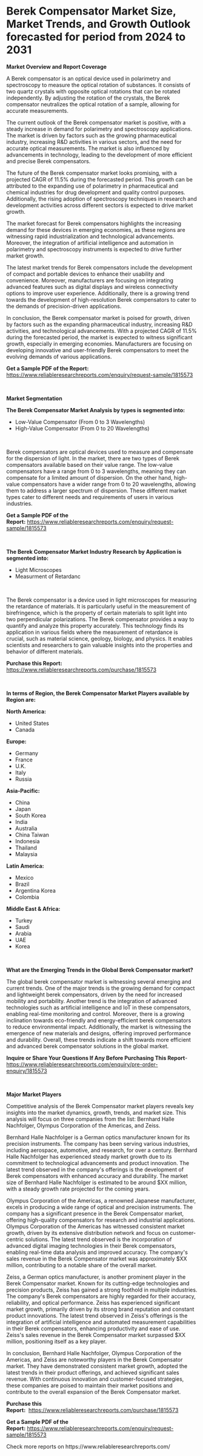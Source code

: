 <p><h1>Berek Compensator Market Size, Market Trends, and Growth Outlook forecasted for period from 2024 to 2031</h1></p><p><strong>Market Overview and Report Coverage</strong></p>
<p><p>A Berek compensator is an optical device used in polarimetry and spectroscopy to measure the optical rotation of substances. It consists of two quartz crystals with opposite optical rotations that can be rotated independently. By adjusting the rotation of the crystals, the Berek compensator neutralizes the optical rotation of a sample, allowing for accurate measurements.</p><p>The current outlook of the Berek compensator market is positive, with a steady increase in demand for polarimetry and spectroscopy applications. The market is driven by factors such as the growing pharmaceutical industry, increasing R&D activities in various sectors, and the need for accurate optical measurements. The market is also influenced by advancements in technology, leading to the development of more efficient and precise Berek compensators.</p><p>The future of the Berek compensator market looks promising, with a projected CAGR of 11.5% during the forecasted period. This growth can be attributed to the expanding use of polarimetry in pharmaceutical and chemical industries for drug development and quality control purposes. Additionally, the rising adoption of spectroscopy techniques in research and development activities across different sectors is expected to drive market growth.</p><p>The market forecast for Berek compensators highlights the increasing demand for these devices in emerging economies, as these regions are witnessing rapid industrialization and technological advancements. Moreover, the integration of artificial intelligence and automation in polarimetry and spectroscopy instruments is expected to drive further market growth.</p><p>The latest market trends for Berek compensators include the development of compact and portable devices to enhance their usability and convenience. Moreover, manufacturers are focusing on integrating advanced features such as digital displays and wireless connectivity options to improve user experience. Additionally, there is a growing trend towards the development of high-resolution Berek compensators to cater to the demands of precision-driven applications.</p><p>In conclusion, the Berek compensator market is poised for growth, driven by factors such as the expanding pharmaceutical industry, increasing R&D activities, and technological advancements. With a projected CAGR of 11.5% during the forecasted period, the market is expected to witness significant growth, especially in emerging economies. Manufacturers are focusing on developing innovative and user-friendly Berek compensators to meet the evolving demands of various applications.</p></p>
<p><strong>Get a Sample PDF of the Report:</strong> <a href="https://www.reliableresearchreports.com/enquiry/request-sample/1815573">https://www.reliableresearchreports.com/enquiry/request-sample/1815573</a></p>
<p>&nbsp;</p>
<p><strong>Market Segmentation</strong></p>
<p><strong>The Berek Compensator Market Analysis by types is segmented into:</strong></p>
<p><ul><li>Low-Value Compensator (From 0 to 3 Wavelengths)</li><li>High-Value Compensator (From 0 to 20 Wavelengths)</li></ul></p>
<p>&nbsp;</p>
<p><p>Berek compensators are optical devices used to measure and compensate for the dispersion of light. In the market, there are two types of Berek compensators available based on their value range. The low-value compensators have a range from 0 to 3 wavelengths, meaning they can compensate for a limited amount of dispersion. On the other hand, high-value compensators have a wider range from 0 to 20 wavelengths, allowing them to address a larger spectrum of dispersion. These different market types cater to different needs and requirements of users in various industries.</p></p>
<p><strong>Get a Sample PDF of the Report:</strong>&nbsp;<a href="https://www.reliableresearchreports.com/enquiry/request-sample/1815573">https://www.reliableresearchreports.com/enquiry/request-sample/1815573</a></p>
<p>&nbsp;</p>
<p><strong>The Berek Compensator Market Industry Research by Application is segmented into:</strong></p>
<p><ul><li>Light Microscopes</li><li>Measurment of Retardanc</li></ul></p>
<p>&nbsp;</p>
<p><p>The Berek compensator is a device used in light microscopes for measuring the retardance of materials. It is particularly useful in the measurement of birefringence, which is the property of certain materials to split light into two perpendicular polarizations. The Berek compensator provides a way to quantify and analyze this property accurately. This technology finds its application in various fields where the measurement of retardance is crucial, such as material science, geology, biology, and physics. It enables scientists and researchers to gain valuable insights into the properties and behavior of different materials.</p></p>
<p><strong>Purchase this Report:</strong>&nbsp; <a href="https://www.reliableresearchreports.com/purchase/1815573">https://www.reliableresearchreports.com/purchase/1815573</a></p>
<p>&nbsp;</p>
<p><strong>In terms of Region, the Berek Compensator Market Players available by Region are:</strong></p>
<p>
    <p> <strong> North America: </strong>
        <ul>
            <li>United States</li>
            <li>Canada</li>
        </ul>
        </p> 
    <p> <strong> Europe: </strong>
        <ul>
            <li>Germany</li>
            <li>France</li>
            <li>U.K.</li>
            <li>Italy</li>
            <li>Russia</li>
        </ul>
        </p> 
    <p> <strong> Asia-Pacific: </strong>
        <ul>
            <li>China</li>
            <li>Japan</li>
            <li>South Korea</li>
            <li>India</li>
            <li>Australia</li>
            <li>China Taiwan</li>
            <li>Indonesia</li>
            <li>Thailand</li>
            <li>Malaysia</li>
        </ul>
        </p> 
    <p> <strong> Latin America: </strong>
        <ul>
            <li>Mexico</li>
            <li>Brazil</li>
            <li>Argentina Korea</li>
            <li>Colombia</li>
        </ul>
        </p> 
    <p> <strong> Middle East & Africa: </strong>
        <ul>
            <li>Turkey</li>
            <li>Saudi</li>
            <li>Arabia</li>
            <li>UAE</li>
            <li>Korea</li>
        </ul>
    </p>
    </p>
<p>&nbsp;</p>
<p><strong>What are the Emerging Trends in the Global Berek Compensator market?</strong></p>
<p><p>The global berek compensator market is witnessing several emerging and current trends. One of the major trends is the growing demand for compact and lightweight berek compensators, driven by the need for increased mobility and portability. Another trend is the integration of advanced technologies such as artificial intelligence and IoT in these compensators, enabling real-time monitoring and control. Moreover, there is a growing inclination towards eco-friendly and energy-efficient berek compensators to reduce environmental impact. Additionally, the market is witnessing the emergence of new materials and designs, offering improved performance and durability. Overall, these trends indicate a shift towards more efficient and advanced berek compensator solutions in the global market.</p></p>
<p><strong>Inquire or Share Your Questions If Any Before Purchasing This Report</strong>- <a href="https://www.reliableresearchreports.com/enquiry/pre-order-enquiry/1815573">https://www.reliableresearchreports.com/enquiry/pre-order-enquiry/1815573</a></p>
<p>&nbsp;</p>
<p><strong>Major Market Players</strong></p>
<p><p>Competitive analysis of the Berek Compensator market players reveals key insights into the market dynamics, growth, trends, and market size. This analysis will focus on three companies from the list: Bernhard Halle Nachfolger, Olympus Corporation of the Americas, and Zeiss.</p><p>Bernhard Halle Nachfolger is a German optics manufacturer known for its precision instruments. The company has been serving various industries, including aerospace, automotive, and research, for over a century. Bernhard Halle Nachfolger has experienced steady market growth due to its commitment to technological advancements and product innovation. The latest trend observed in the company's offerings is the development of Berek compensators with enhanced accuracy and durability. The market size of Bernhard Halle Nachfolger is estimated to be around $XX million, with a steady growth rate projected for the coming years.</p><p>Olympus Corporation of the Americas, a renowned Japanese manufacturer, excels in producing a wide range of optical and precision instruments. The company has a significant presence in the Berek Compensator market, offering high-quality compensators for research and industrial applications. Olympus Corporation of the Americas has witnessed consistent market growth, driven by its extensive distribution network and focus on customer-centric solutions. The latest trend observed is the incorporation of advanced digital imaging technologies in their Berek compensators, enabling real-time data analysis and improved accuracy. The company's sales revenue in the Berek Compensator market was approximately $XX million, contributing to a notable share of the overall market.</p><p>Zeiss, a German optics manufacturer, is another prominent player in the Berek Compensator market. Known for its cutting-edge technologies and precision products, Zeiss has gained a strong foothold in multiple industries. The company's Berek compensators are highly regarded for their accuracy, reliability, and optical performance. Zeiss has experienced significant market growth, primarily driven by its strong brand reputation and constant product innovations. The latest trend observed in Zeiss's offerings is the integration of artificial intelligence and automated measurement capabilities in their Berek compensators, enhancing productivity and ease of use. Zeiss's sales revenue in the Berek Compensator market surpassed $XX million, positioning itself as a key player.</p><p>In conclusion, Bernhard Halle Nachfolger, Olympus Corporation of the Americas, and Zeiss are noteworthy players in the Berek Compensator market. They have demonstrated consistent market growth, adopted the latest trends in their product offerings, and achieved significant sales revenue. With continuous innovation and customer-focused strategies, these companies are poised to maintain their market positions and contribute to the overall expansion of the Berek Compensator market.</p></p>
<p><strong>Purchase this Report:</strong>&nbsp;&nbsp;<a href="https://www.reliableresearchreports.com/purchase/1815573">https://www.reliableresearchreports.com/purchase/1815573</a></p>
<p></p>
<p><strong>Get a Sample PDF of the Report:</strong>&nbsp;<a href="https://www.reliableresearchreports.com/enquiry/request-sample/1815573">https://www.reliableresearchreports.com/enquiry/request-sample/1815573</a></p>
<p>Check more reports on https://www.reliableresearchreports.com/</p>